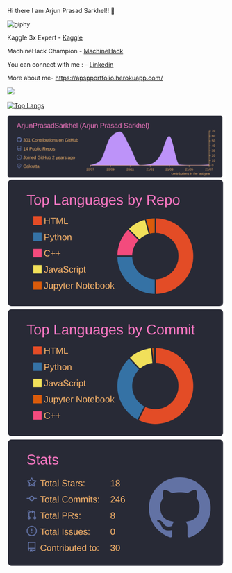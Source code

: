 Hi there I am Arjun Prasad Sarkhel!! 👋

![giphy](https://user-images.githubusercontent.com/49405291/134877841-822cdaa3-76ae-4953-9e12-e87b2b6f89ac.gif)

Kaggle 3x Expert - [Kaggle](https://www.kaggle.com/arjunprasadsarkhel)

MachineHack Champion - [MachineHack](https://machinehack.com/user/profile/ui/612351d7e56c8032b78c5dc1)

You can connect with me : - [Linkedin](https://www.linkedin.com/in/arjun-prasad-sarkhel-99b80896/)

More about me- https://apspportfolio.herokuapp.com/




<!---![Anurag's github stats](https://github-readme-stats.vercel.app/api?username=ArjunPrasadSarkhel&show_icons=true&theme=gruvbox)-->

![](https://komarev.com/ghpvc/?username=ArjunPrasadSarkhel&color=blueviolet&style=plastic&label=You+are+one+of+this+:D+Views=)

[![Top Langs](https://github-readme-stats.vercel.app/api/top-langs/?username=ArjunPrasadSarkhel&layout=compact)](https://github.com/anuraghazra/github-readme-stats)

[![](./profile-summary-card-output/dracula/0-profile-details.svg)](https://github.com/ArjunPrasadSarkhel/github-profile-summary-cards)
[![](./profile-summary-card-output/dracula/1-repos-per-language.svg)](https://github.com/ArjunPrasadSarkhel/github-profile-summary-cards)
[![](./profile-summary-card-output/dracula/2-most-commit-language.svg)](https://github.com/ArjunPrasadSarkhel/github-profile-summary-cards)
[![](./profile-summary-card-output/dracula/3-stats.svg)](https://github.com/ArjunPrasadSarkhel/github-profile-summary-cards)


